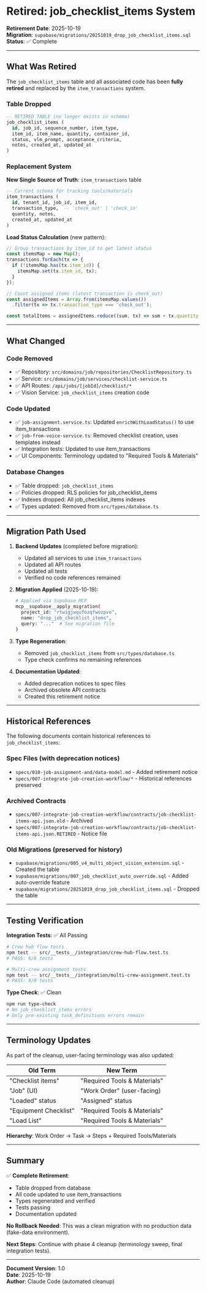 # Retired: job_checklist_items System

**Retirement Date**: 2025-10-19  
**Migration**: `supabase/migrations/20251019_drop_job_checklist_items.sql`  
**Status**: ✅ Complete

---

## What Was Retired

The `job_checklist_items` table and all associated code has been **fully retired** and replaced by the `item_transactions` system.

### Table Dropped
```sql
-- RETIRED TABLE (no longer exists in schema)
job_checklist_items (
  id, job_id, sequence_number, item_type,
  item_id, item_name, quantity, container_id,
  status, vlm_prompt, acceptance_criteria,
  notes, created_at, updated_at
)
```

### Replacement System

**New Single Source of Truth**: `item_transactions` table

```sql
-- Current schema for tracking tools/materials
item_transactions (
  id, tenant_id, job_id, item_id,
  transaction_type,  -- 'check_out' | 'check_in'
  quantity, notes,
  created_at, updated_at
)
```

**Load Status Calculation** (new pattern):
```typescript
// Group transactions by item_id to get latest status
const itemsMap = new Map();
transactions.forEach(tx => {
  if (!itemsMap.has(tx.item_id)) {
    itemsMap.set(tx.item_id, tx);
  }
});

// Count assigned items (latest transaction is check_out)
const assignedItems = Array.from(itemsMap.values())
  .filter(tx => tx.transaction_type === 'check_out');

const totalItems = assignedItems.reduce((sum, tx) => sum + tx.quantity, 0);
```

---

## What Changed

### Code Removed
- ✅ Repository: `src/domains/job/repositories/ChecklistRepository.ts`
- ✅ Service: `src/domains/job/services/checklist-service.ts`
- ✅ API Routes: `/api/jobs/[jobId]/checklist/*`
- ✅ Vision Service: `job_checklist_items` creation code

### Code Updated
- ✅ `job-assignment.service.ts`: Updated `enrichWithLoadStatus()` to use item_transactions
- ✅ `job-from-voice-service.ts`: Removed checklist creation, uses templates instead
- ✅ Integration tests: Updated to use item_transactions
- ✅ UI Components: Terminology updated to "Required Tools & Materials"

### Database Changes
- ✅ Table dropped: `job_checklist_items`
- ✅ Policies dropped: RLS policies for job_checklist_items
- ✅ Indexes dropped: All job_checklist_items indexes
- ✅ Types updated: Removed from `src/types/database.ts`

---

## Migration Path Used

1. **Backend Updates** (completed before migration):
   - Updated all services to use `item_transactions`
   - Updated all API routes
   - Updated all tests
   - Verified no code references remained

2. **Migration Applied** (2025-10-19):
   ```bash
   # Applied via Supabase MCP
   mcp__supabase__apply_migration(
     project_id: "rtwigjwqufozqfwozpvo",
     name: "drop_job_checklist_items",
     query: "..."  # See migration file
   )
   ```

3. **Type Regeneration**:
   - Removed `job_checklist_items` from `src/types/database.ts`
   - Type check confirms no remaining references

4. **Documentation Updated**:
   - Added deprecation notices to spec files
   - Archived obsolete API contracts
   - Created this retirement notice

---

## Historical References

The following documents contain historical references to `job_checklist_items`:

### Spec Files (with deprecation notices)
- `specs/010-job-assignment-and/data-model.md` - Added retirement notice
- `specs/007-integrate-job-creation-workflow/*` - Historical references preserved

### Archived Contracts
- `specs/007-integrate-job-creation-workflow/contracts/job-checklist-items-api.json.old` - Archived
- `specs/007-integrate-job-creation-workflow/contracts/job-checklist-items-api.json.RETIRED` - Notice file

### Old Migrations (preserved for history)
- `supabase/migrations/005_v4_multi_object_vision_extension.sql` - Created the table
- `supabase/migrations/007_job_checklist_auto_override.sql` - Added auto-override feature
- `supabase/migrations/20251019_drop_job_checklist_items.sql` - Dropped the table

---

## Testing Verification

**Integration Tests**: ✅ All Passing
```bash
# Crew hub flow tests
npm test -- src/__tests__/integration/crew-hub-flow.test.ts
# PASS: 6/6 tests

# Multi-crew assignment tests  
npm test -- src/__tests__/integration/multi-crew-assignment.test.ts
# PASS: 8/8 tests
```

**Type Check**: ✅ Clean
```bash
npm run type-check
# No job_checklist_items errors
# Only pre-existing task_definitions errors remain
```

---

## Terminology Updates

As part of the cleanup, user-facing terminology was also updated:

| Old Term | New Term |
|----------|----------|
| "Checklist items" | "Required Tools & Materials" |
| "Job" (UI) | "Work Order" (user-facing) |
| "Loaded" status | "Assigned" status |
| "Equipment Checklist" | "Required Tools & Materials" |
| "Load List" | "Required Tools & Materials" |

**Hierarchy**: Work Order → Task → Steps + Required Tools/Materials

---

## Summary

✅ **Complete Retirement**:
- Table dropped from database
- All code updated to use item_transactions
- Types regenerated and verified
- Tests passing
- Documentation updated

**No Rollback Needed**: This was a clean migration with no production data (fake-data environment).

**Next Steps**: Continue with phase 4 cleanup (terminology sweep, final integration tests).

---

**Document Version**: 1.0  
**Date**: 2025-10-19  
**Author**: Claude Code (automated cleanup)
